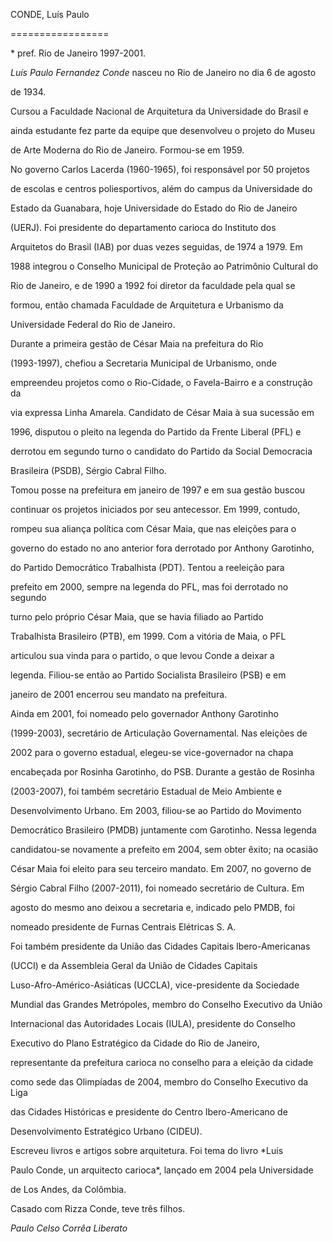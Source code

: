 CONDE, Luís Paulo

=================



\* pref. Rio de Janeiro 1997-2001.



*Luís Paulo Fernandez Conde* nasceu no Rio de Janeiro no dia 6 de agosto

de 1934.



Cursou a Faculdade Nacional de Arquitetura da Universidade do Brasil e

ainda estudante fez parte da equipe que desenvolveu o projeto do Museu

de Arte Moderna do Rio de Janeiro. Formou-se em 1959.



No governo Carlos Lacerda (1960-1965), foi responsável por 50 projetos

de escolas e centros poliesportivos, além do campus da Universidade do

Estado da Guanabara, hoje Universidade do Estado do Rio de Janeiro

(UERJ). Foi presidente do departamento carioca do Instituto dos

Arquitetos do Brasil (IAB) por duas vezes seguidas, de 1974 a 1979. Em

1988 integrou o Conselho Municipal de Proteção ao Patrimônio Cultural do

Rio de Janeiro, e de 1990 a 1992 foi diretor da faculdade pela qual se

formou, então chamada Faculdade de Arquitetura e Urbanismo da

Universidade Federal do Rio de Janeiro.



Durante a primeira gestão de César Maia na prefeitura do Rio

(1993-1997), chefiou a Secretaria Municipal de Urbanismo, onde

empreendeu projetos como o Rio-Cidade, o Favela-Bairro e a construção da

via expressa Linha Amarela. Candidato de César Maia à sua sucessão em

1996, disputou o pleito na legenda do Partido da Frente Liberal (PFL) e

derrotou em segundo turno o candidato do Partido da Social Democracia

Brasileira (PSDB), Sérgio Cabral Filho.



Tomou posse na prefeitura em janeiro de 1997 e em sua gestão buscou

continuar os projetos iniciados por seu antecessor. Em 1999, contudo,

rompeu sua aliança política com César Maia, que nas eleições para o

governo do estado no ano anterior fora derrotado por Anthony Garotinho,

do Partido Democrático Trabalhista (PDT). Tentou a reeleição para

prefeito em 2000, sempre na legenda do PFL, mas foi derrotado no segundo

turno pelo próprio César Maia, que se havia filiado ao Partido

Trabalhista Brasileiro (PTB), em 1999. Com a vitória de Maia, o PFL

articulou sua vinda para o partido, o que levou Conde a deixar a

legenda. Filiou-se então ao Partido Socialista Brasileiro (PSB) e em

janeiro de 2001 encerrou seu mandato na prefeitura.



Ainda em 2001, foi nomeado pelo governador Anthony Garotinho

(1999-2003), secretário de Articulação Governamental. Nas eleições de

2002 para o governo estadual, elegeu-se vice-governador na chapa

encabeçada por Rosinha Garotinho, do PSB. Durante a gestão de Rosinha

(2003-2007), foi também secretário Estadual de Meio Ambiente e

Desenvolvimento Urbano. Em 2003, filiou-se ao Partido do Movimento

Democrático Brasileiro (PMDB) juntamente com Garotinho. Nessa legenda

candidatou-se novamente a prefeito em 2004, sem obter êxito; na ocasião

César Maia foi eleito para seu terceiro mandato. Em 2007, no governo de

Sérgio Cabral Filho (2007-2011), foi nomeado secretário de Cultura. Em

agosto do mesmo ano deixou a secretaria e, indicado pelo PMDB, foi

nomeado presidente de Furnas Centrais Elétricas S. A.



Foi também presidente da União das Cidades Capitais Ibero-Americanas

(UCCI) e da Assembleia Geral da União de Cidades Capitais

Luso-Afro-Américo-Asiáticas (UCCLA), vice-presidente da Sociedade

Mundial das Grandes Metrópoles, membro do Conselho Executivo da União

Internacional das Autoridades Locais (IULA), presidente do Conselho

Executivo do Plano Estratégico da Cidade do Rio de Janeiro,

representante da prefeitura carioca no conselho para a eleição da cidade

como sede das Olimpíadas de 2004, membro do Conselho Executivo da Liga

das Cidades Históricas e presidente do Centro Ibero-Americano de

Desenvolvimento Estratégico Urbano (CIDEU).



Escreveu livros e artigos sobre arquitetura. Foi tema do livro *Luís

Paulo Conde, un arquitecto carioca*, lançado em 2004 pela Universidade

de Los Andes, da Colômbia.



Casado com Rizza Conde, teve três filhos.



*Paulo Celso Corrêa Liberato*



